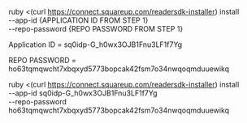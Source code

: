 
ruby <(curl https://connect.squareup.com/readersdk-installer) install \
--app-id {APPLICATION ID FROM STEP 1}                                 \
--repo-password {REPO PASSWORD FROM STEP 1}



Application ID = sq0idp-G_h0wx3OJB1Fnu3LF1f7Yg

REPO PASSWORD = ho63tqmqwcht7xbqxyd5773bopcak42fsm7o34nwqoqmduuewikq


ruby <(curl https://connect.squareup.com/readersdk-installer) install \
--app-id sq0idp-G_h0wx3OJB1Fnu3LF1f7Yg                             \
--repo-password ho63tqmqwcht7xbqxyd5773bopcak42fsm7o34nwqoqmduuewikq

